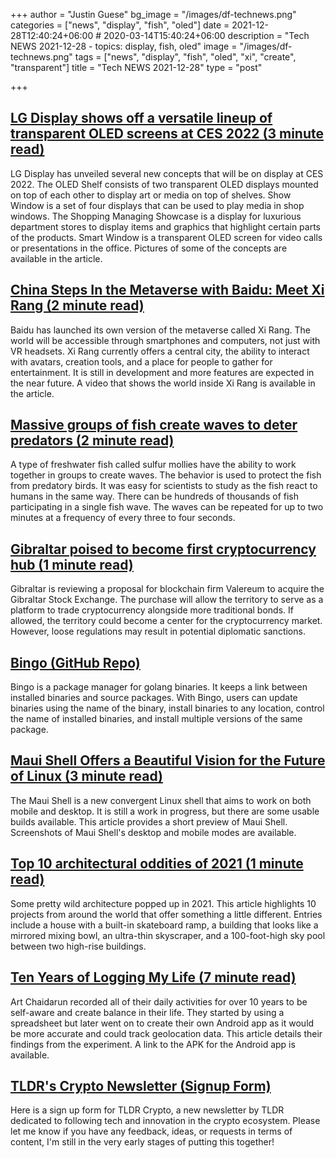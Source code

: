 +++
author = "Justin Guese"
bg_image = "/images/df-technews.png"
categories = ["news", "display", "fish", "oled"]
date = 2021-12-28T12:40:24+06:00 # 2020-03-14T15:40:24+06:00
description = "Tech NEWS 2021-12-28 - topics: display, fish, oled"
image = "/images/df-technews.png"
tags = ["news", "display", "fish", "oled", "xi", "create", "transparent"]
title = "Tech NEWS 2021-12-28"
type = "post"

+++

## [LG Display shows off a versatile lineup of transparent OLED screens at CES 2022 (3 minute read)](https://www.theverge.com/2021/12/26/22854293/lg-display-oled-shelf-show-smart-window-transparent)

LG Display has unveiled several new concepts that will be on display at CES 2022. The OLED Shelf consists of two transparent OLED displays mounted on top of each other to display art or media on top of shelves. Show Window is a set of four displays that can be used to play media in shop windows. The Shopping Managing Showcase is a display for luxurious department stores to display items and graphics that highlight certain parts of the products. Smart Window is a transparent OLED screen for video calls or presentations in the office. Pictures of some of the concepts are available in the article.

## [China Steps In the Metaverse with Baidu: Meet Xi Rang (2 minute read)](https://interestingengineering.com/china-steps-in-the-metaverse-with-baidu-meet-xi-rang)

Baidu has launched its own version of the metaverse called Xi Rang. The world will be accessible through smartphones and computers, not just with VR headsets. Xi Rang currently offers a central city, the ability to interact with avatars, creation tools, and a place for people to gather for entertainment. It is still in development and more features are expected in the near future. A video that shows the world inside Xi Rang is available in the article.

## [Massive groups of fish create waves to deter predators (2 minute read)](https://www.earth.com/news/massive-groups-of-fish-create-waves-to-deter-predators/)

A type of freshwater fish called sulfur mollies have the ability to work together in groups to create waves. The behavior is used to protect the fish from predatory birds. It was easy for scientists to study as the fish react to humans in the same way. There can be hundreds of thousands of fish participating in a single fish wave. The waves can be repeated for up to two minutes at a frequency of every three to four seconds.

## [Gibraltar poised to become first cryptocurrency hub (1 minute read)](https://www.cnet.com/personal-finance/crypto/gibraltar-poised-to-become-first-cryptocurrency-hub/)

Gibraltar is reviewing a proposal for blockchain firm Valereum to acquire the Gibraltar Stock Exchange. The purchase will allow the territory to serve as a platform to trade cryptocurrency alongside more traditional bonds. If allowed, the territory could become a center for the cryptocurrency market. However, loose regulations may result in potential diplomatic sanctions.

## [Bingo (GitHub Repo)](https://github.com/TekWizely/bingo)

Bingo is a package manager for golang binaries. It keeps a link between installed binaries and source packages. With Bingo, users can update binaries using the name of the binary, install binaries to any location, control the name of installed binaries, and install multiple versions of the same package.

## [Maui Shell Offers a Beautiful Vision for the Future of Linux (3 minute read)](https://www.omgubuntu.co.uk/2021/12/maui-shell-convergent-desktop-for-linux-devices)

The Maui Shell is a new convergent Linux shell that aims to work on both mobile and desktop. It is still a work in progress, but there are some usable builds available. This article provides a short preview of Maui Shell. Screenshots of Maui Shell's desktop and mobile modes are available.

## [Top 10 architectural oddities of 2021 (1 minute read)](https://newatlas.com/architecture/architectural-oddities-2021/)

Some pretty wild architecture popped up in 2021. This article highlights 10 projects from around the world that offer something a little different. Entries include a house with a built-in skateboard ramp, a building that looks like a mirrored mixing bowl, an ultra-thin skyscraper, and a 100-foot-high sky pool between two high-rise buildings.

## [Ten Years of Logging My Life (7 minute read)](https://chaidarun.com/ten-years-of-logging-my-life)

Art Chaidarun recorded all of their daily activities for over 10 years to be self-aware and create balance in their life. They started by using a spreadsheet but later went on to create their own Android app as it would be more accurate and could track geolocation data. This article details their findings from the experiment. A link to the APK for the Android app is available.

## [TLDR's Crypto Newsletter (Signup Form)](https://danni763618.typeform.com/to/U3xE5anP/1/0100017e00cc610a-48f07395-27dc-465d-b5cf-8b8c744cb288-000000/ckcyR0o6JGDAxS9PrJ4DrRUBL0_BIE--UJkjLcjDnMM=229)

Here is a sign up form for TLDR Crypto, a new newsletter by TLDR dedicated to following tech and innovation in the crypto ecosystem. Please let me know if you have any feedback, ideas, or requests in terms of content, I'm still in the very early stages of putting this together!

